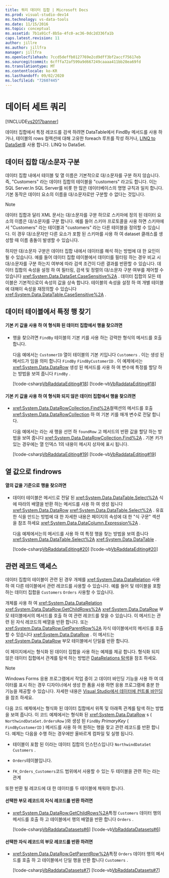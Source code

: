 ```yaml
---
title: 쿼리 데이터 집합 | Microsoft Docs
ms.prod: visual-studio-dev14
ms.technology: vs-data-tools
ms.date: 11/15/2016
ms.topic: conceptual
ms.assetid: 7b1a91cf-8b5a-4fc0-ac36-0dc2d336fa1b
caps.latest.revision: 11
author: jillre
ms.author: jillfra
manager: jillfra
ms.openlocfilehash: 7ccd5deffb0127769e2cd9dff3bf2accf75617eb
ms.sourcegitcommit: 6cfffa72af599a9d667249caaaa411bb28ea69fd
ms.translationtype: MT
ms.contentlocale: ko-KR
ms.lasthandoff: 09/02/2020
ms.locfileid: "72607445"
---
```

# <a name="query-datasets"></a>데이터 세트 쿼리
[!INCLUDE[vs2017banner](../includes/vs2017banner.md)]

데이터 집합에서 특정 레코드를 검색 하려면 DataTable에서 FindBy 메서드를 사용 하거나, 테이블의 rows 컬렉션에 대해 고유한 foreach 루프를 작성 하거나, [LINQ to DataSet](https://msdn.microsoft.com/library/743e3755-3ecb-45a2-8d9b-9ed41f0dcf17)를 사용 합니다. LINQ to DataSet.

## <a name="dataset-case-sensitivity"></a>데이터 집합 대/소문자 구분
 데이터 집합 내에서 테이블 및 열 이름은 기본적으로 대/소문자를 구분 하지 않습니다. 즉, "Customers" 라는 데이터 집합의 테이블을 "customers" 라고도 합니다. 이는 SQL Server.In SQL Server를 비롯 한 많은 데이터베이스의 명명 규칙과 일치 합니다. 기본 동작은 데이터 요소의 이름을 대/소문자로만 구분할 수 없다는 것입니다.

> [!NOTE]
> 데이터 집합과 달리 XML 문서는 대/소문자를 구분 하므로 스키마에 정의 된 데이터 요소의 이름은 대/소문자를 구분 합니다. 예를 들어 스키마 프로토콜을 사용 하면 스키마에서 "Customers" 라는 테이블과 "customers" 라는 다른 테이블을 정의할 수 있습니다. 이 경우 대/소문자만 다른 요소가 포함 된 스키마를 사용 하 여 dataset 클래스를 생성할 때 이름 충돌이 발생할 수 있습니다.

 하지만 대/소문자 구분은 데이터 집합 내에서 데이터를 해석 하는 방법에 대 한 요인이 될 수 있습니다. 예를 들어 데이터 집합 테이블에서 데이터를 필터링 하는 경우 비교 시 대/소문자를 구분 하는지 여부에 따라 검색 조건이 다른 결과를 반환할 수 있습니다. 데이터 집합의 속성을 설정 하 여 필터링, 검색 및 정렬의 대/소문자 구분 여부를 제어할 수 있습니다 <xref:System.Data.DataSet.CaseSensitive%2A> . 데이터 집합의 모든 테이블은 기본적으로이 속성의 값을 상속 합니다. 테이블의 속성을 설정 하 여 개별 테이블에 대해이 속성을 재정의할 수 있습니다 <xref:System.Data.DataTable.CaseSensitive%2A> .

## <a name="locate-a-specific-row-in-a-data-table"></a>데이터 테이블에서 특정 행 찾기

#### <a name="to-find-a-row-in-a-typed-dataset-with-a-primary-key-value"></a>기본 키 값을 사용 하 여 형식화 된 데이터 집합에서 행을 찾으려면

- 행을 찾으려면 `FindBy` 테이블의 기본 키를 사용 하는 강력한 형식의 메서드를 호출 합니다.

     다음 예에서는 `CustomerID` 열이 테이블의 기본 키입니다 `Customers` . 이는 생성 된 메서드가 임을 의미 합니다 `FindBy` `FindByCustomerID` . 이 예제에서는 <xref:System.Data.DataRow> 생성 된 메서드를 사용 하 여 변수에 특정를 할당 하는 방법을 보여 줍니다 `FindBy` .

     [!code-csharp[VbRaddataEditing#18](../snippets/csharp/VS_Snippets_VBCSharp/VbRaddataEditing/CS/Form1.cs#18)]
     [!code-vb[VbRaddataEditing#18](../snippets/visualbasic/VS_Snippets_VBCSharp/VbRaddataEditing/VB/Form1.vb#18)]

#### <a name="to-find-a-row-in-an-untyped-dataset-with-a-primary-key-value"></a>기본 키 값을 사용 하 여 형식화 되지 않은 데이터 집합에서 행을 찾으려면

- <xref:System.Data.DataRowCollection.Find%2A>컬렉션의 메서드를 호출 <xref:System.Data.DataRowCollection> 하 여 기본 키를 매개 변수로 전달 합니다.

     다음 예에서는 라는 새 행을 선언 하 `foundRow` 고 메서드의 반환 값을 할당 하는 방법을 보여 줍니다 <xref:System.Data.DataRowCollection.Find%2A> . 기본 키가 있는 경우에는 열 인덱스 1의 내용이 메시지 상자에 표시 됩니다.

     [!code-csharp[VbRaddataEditing#19](../snippets/csharp/VS_Snippets_VBCSharp/VbRaddataEditing/CS/Form1.cs#19)]
     [!code-vb[VbRaddataEditing#19](../snippets/visualbasic/VS_Snippets_VBCSharp/VbRaddataEditing/VB/Form1.vb#19)]

## <a name="findrows-by-column-values"></a>열 값으로 findrows

#### <a name="to-find-rows-based-on-the-values-in-any-column"></a>열의 값을 기준으로 행을 찾으려면

- 데이터 테이블은 메서드로 전달 된 <xref:System.Data.DataTable.Select%2A> 식에 따라의 배열을 반환 하는 메서드를 사용 하 여 생성 됩니다 <xref:System.Data.DataRow> <xref:System.Data.DataTable.Select%2A> . 유효한 식을 만드는 방법에 대 한 자세한 내용은 페이지의 속성에 대 한 "식 구문" 섹션을 참조 하세요 <xref:System.Data.DataColumn.Expression%2A> .

     다음 예제에서는의 메서드를 사용 하 여 특정 행을 찾는 방법을 보여 줍니다 <xref:System.Data.DataTable.Select%2A> <xref:System.Data.DataTable> .

     [!code-csharp[VbRaddataEditing#20](../snippets/csharp/VS_Snippets_VBCSharp/VbRaddataEditing/CS/Form1.cs#20)]
     [!code-vb[VbRaddataEditing#20](../snippets/visualbasic/VS_Snippets_VBCSharp/VbRaddataEditing/VB/Form1.vb#20)]

## <a name="access-related-records"></a>관련 레코드 액세스
 데이터 집합의 테이블이 관련 된 경우 개체를 <xref:System.Data.DataRelation> 사용 하 여 다른 테이블에서 관련 레코드를 사용할 수 있습니다. 예를 들어 및 테이블을 포함 하는 데이터 집합을 `Customers` `Orders` 사용할 수 있습니다.

 개체를 사용 하 여 <xref:System.Data.DataRelation> <xref:System.Data.DataRow.GetChildRows%2A> <xref:System.Data.DataRow> 부모 테이블에서의 메서드를 호출 하 여 관련 레코드를 찾을 수 있습니다. 이 메서드는 관련 된 자식 레코드의 배열을 반환 합니다. 또는 <xref:System.Data.DataRow.GetParentRow%2A> 자식 테이블에서의 메서드를 호출할 수 있습니다 <xref:System.Data.DataRow> . 이 메서드는 <xref:System.Data.DataRow> 부모 테이블에서 단일를 반환 합니다.

 이 페이지에서는 형식화 된 데이터 집합을 사용 하는 예제를 제공 합니다. 형식화 되지 않은 데이터 집합에서 관계를 탐색 하는 방법은 [DataRelations 탐색](https://msdn.microsoft.com/library/e5e673f4-9b44-45ae-aaea-c504d1cc5d3e)을 참조 하세요.

> [!NOTE]
> Windows Forms 응용 프로그램에서 작업 중이 고 데이터 바인딩 기능을 사용 하 여 데이터를 표시 하는 경우 디자이너에서 생성 한 폼을 사용 하면 응용 프로그램에 충분 한 기능을 제공할 수 있습니다. 자세한 내용은 [Visual Studio에서 데이터에 컨트롤 바인딩](../data-tools/bind-controls-to-data-in-visual-studio.md)을 참조 하세요.

 다음 코드 예제에서는 형식화 된 데이터 집합에서 위쪽 및 아래쪽 관계를 탐색 하는 방법을 보여 줍니다. 이 코드 예제에서는 형식화 된 <xref:System.Data.DataRow> s ( `NorthwindDataSet.OrdersRow` )와 생성 된 `FindBy` *PrimaryKey* ( `FindByCustomerID` ) 메서드를 사용 하 여 원하는 행을 찾고 관련 레코드를 반환 합니다. 예제는 다음을 수행 하는 경우에만 올바르게 컴파일 및 실행 됩니다.

- 테이블이 포함 된 이라는 데이터 집합의 인스턴스입니다 `NorthwindDataSet` `Customers` .

- `Orders`테이블입니다.

- `FK_Orders_Customers`코드 범위에서 사용할 수 있는 두 테이블을 관련 하는 라는 관계

또한 반환 될 레코드에 대 한 데이터를 두 테이블에 채워야 합니다.

#### <a name="to-return-the-child-records-of-a-selected-parent-record"></a>선택한 부모 레코드의 자식 레코드를 반환 하려면

- <xref:System.Data.DataRow.GetChildRows%2A>특정 `Customers` 데이터 행의 메서드를 호출 하 고 테이블에서 행의 배열을 반환 합니다 `Orders` .

     [!code-csharp[VbRaddataDatasets#6](../snippets/csharp/VS_Snippets_VBCSharp/VbRaddataDatasets/CS/Form1.cs#6)]
     [!code-vb[VbRaddataDatasets#6](../snippets/visualbasic/VS_Snippets_VBCSharp/VbRaddataDatasets/VB/Form1.vb#6)]

#### <a name="to-return-the-parent-record-of-a-selected-child-record"></a>선택한 자식 레코드의 부모 레코드를 반환 하려면

- <xref:System.Data.DataRow.GetParentRow%2A>특정 `Orders` 데이터 행의 메서드를 호출 하 고 테이블에서 단일 행을 반환 합니다 `Customers` .

     [!code-csharp[VbRaddataDatasets#7](../snippets/csharp/VS_Snippets_VBCSharp/VbRaddataDatasets/CS/Form1.cs#7)]
     [!code-vb[VbRaddataDatasets#7](../snippets/visualbasic/VS_Snippets_VBCSharp/VbRaddataDatasets/VB/Form1.vb#7)]
